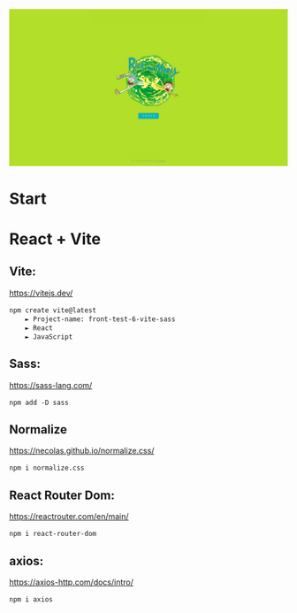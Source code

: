 <img src='./public/rym-rrs-demo.png' alt='demo image'>

# Start  
# React + Vite

## Vite:  
https://vitejs.dev/

    npm create vite@latest 
        ► Project-name: front-test-6-vite-sass
        ► React
        ► JavaScript

## Sass:  
https://sass-lang.com/

    npm add -D sass

## Normalize
https://necolas.github.io/normalize.css/

    npm i normalize.css

## React Router Dom:  
https://reactrouter.com/en/main/

    npm i react-router-dom

## axios: 
https://axios-http.com/docs/intro/

    npm i axios

